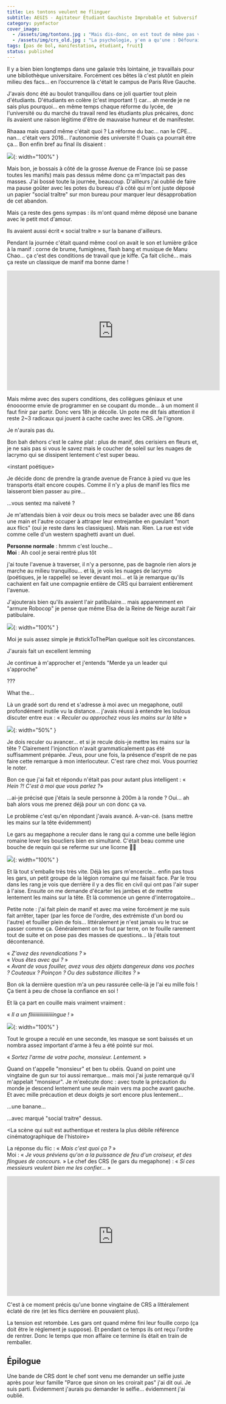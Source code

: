 ```yaml
---
title: Les tontons veulent me flinguer
subtitle: AEGIS - Agitateur Étudiant Gauchiste Improbable et Subversif
category: pymfactor
cover_image:
  - /assets/img/tontons.jpg : "Mais dis-donc, on est tout de même pas venus pour beurrer les sandwichs!"
  - /assets/img/crs_old.jpg : "La psychologie, y'en a qu'une : Défourailler le premier. C'est un peu sommaire, mais ça peut être efficace"
tags: [pas de bol, manifestation, étudiant, fruit]
status: published
---
```


Il y a bien bien longtemps dans une galaxie très lointaine, je travaillais pour une bibliothèque universitaire. Forcément ces bêtes là c'est plutôt en plein milieu des facs... en l’occurrence là c'était le campus de Paris Rive Gauche.

J'avais donc été au boulot tranquillou dans ce joli quartier tout plein d'étudiants. D'étudiants en colère (c'est important !) car... ah merde je ne sais plus pourquoi... en même temps chaque réforme du lycée, de l'université ou du marché du travail rend les étudiants plus précaires, donc ils avaient une raison légitime d'être de mauvaise humeur et de manifester.

Rhaaaa mais quand même c'était quoi ? La réforme du bac... nan le CPE... nan... c'était vers 2016... l'autonomie des université !! Ouais ça pourrait être ça... Bon enfin bref au final ils disaient :

![](https://c.tenor.com/fxBEWoN_oIIAAAAC/kaamelott-on-en-a-gros.gif){: width="100%" }

Mais bon, je bossais à côté de la grosse Avenue de France (où se passe toutes les manifs) mais pas dessus même donc ça m'impactait pas des masses. J'ai bossé toute la journée, beaucoup. D'ailleurs j'ai oublié de faire ma pause goûter avec les potes du bureau d'à côté qui m'ont juste déposé un papier "social traître" sur mon bureau pour marquer leur désapprobation de cet abandon.

Mais ça reste des gens sympas : ils m'ont quand même déposé une banane avec le petit mot d'amour.

Ils avaient aussi écrit « social traître » sur la banane d'ailleurs.

Pendant la journée c'était quand même cool on avait le son et lumière grâce à la manif : corne de brume, fumigènes, flash bang et musique de Manu Chao... ça c'est des conditions de travail que je kiffe. Ça fait cliché... mais ça reste un classique de manif ma bonne dame !

<iframe width="560" height="315" src="https://www.youtube.com/embed/7AzimrAgWbA" title="YouTube video player" frameborder="0" allow="accelerometer; autoplay; clipboard-write; encrypted-media; gyroscope; picture-in-picture" allowfullscreen></iframe>

Mais même avec des supers conditions, des collègues géniaux et une énoooorme envie de programmer en se coupant du monde... à un moment il faut finir par partir. Donc vers 18h je décolle. Un pote me dit fais attention il reste 2~3 radicaux qui jouent à cache cache avec les CRS. Je l'ignore.

Je n'aurais pas du.

Bon bah dehors c'est le calme plat : plus de manif, des cerisiers en fleurs et, je ne sais pas si vous le savez mais le coucher de soleil sur les nuages de lacrymo qui se dissipent lentement c'est super beau.

\<instant poétique\>

Je décide donc de prendre la grande avenue de France à pied vu que les transports était encore coupés. Comme il n'y a plus de manif les flics me laisseront bien passer au pire...

...vous sentez ma naïveté ?

Je m'attendais bien à voir deux ou trois mecs se balader avec une 86 dans une main et l'autre occuper à attraper leur entrejambe en gueulant "mort aux flics" (oui je reste dans les classiques). Mais nan. Rien. La rue est vide comme celle d'un western spaghetti avant un duel.

**Personne normale** : hmmm c'est louche... </br>
**Moi** : Ah cool je serai rentré plus tôt

j'ai toute l'avenue à traverser, il n'y a personne, pas de bagnole rien alors je marche au milieu tranquillou... et là, je vois les nuages de lacrymo (poétiques, je le rappelle) se lever devant moi... et là je remarque qu'ils cachaient en fait une compagnie entière de CRS qui barraient entièrement l'avenue.

J'ajouterais bien qu'ils avaient l'air patibulaire... mais apparemment en "armure Robocop" je pense que même Elsa de la Reine de Neige aurait l'air patibulaire.

![](https://c.tenor.com/XthPyuhvGD0AAAAC/everything-proceeding.gif){: width="100%" }

Moi je suis assez simple je #stickToThePlan quelque soit les circonstances.

J'aurais fait un excellent lemming

Je continue à m'approcher et j'entends "Merde ya un leader qui s'approche"

???

What the...

Là un gradé sort du rend et s'adresse à moi avec un megaphone, outil profondément inutile vu la distance... j'avais réussi à entendre les loulous discuter entre eux : « _Reculer ou approchez vous les mains sur la tête_ »

![](https://c.tenor.com/Hht3QmnXPrIAAAAC/the-dude-white-russian.gif){: width="50%" }

Je dois reculer ou avancer... et si je recule dois-je mettre les mains sur la tête ? Clairement l'injonction n'avait grammaticalement pas été suffisamment préparée. J'eus, pour une fois, la présence d'esprit de ne pas faire cette remarque à mon interlocuteur. C'est rare chez moi. Vous pourriez le noter.

Bon ce que j'ai fait et répondu n'était pas pour autant plus intelligent : « _Hein ?! C'est à moi que vous parlez ?_»

...ai-je précisé que j'étais la seule personne à 200m à la ronde ? Oui... ah bah alors vous me prenez déjà pour un con donc ça va.

Le problème c'est qu'en répondant j'avais avancé. A-van-cé. (sans mettre les mains sur la tête évidemment)

Le gars au megaphone a reculer dans le rang qui a comme une belle légion romaine lever les boucliers bien en simultané. C'était beau comme une bouche de requin qui se referme sur une licorne 🦄🦈

![](https://c.tenor.com/_e-NywoQtIoAAAAC/rome-roman-legion.gif){: width="100%" }

Et là tout s'emballe très très vite. Déjà les gars m'encercle... enfin pas tous les gars, un petit groupe de la légion romaine qui me faisait face. Par le trou dans les rang je vois que derrière il y a des flic en civil qui ont pas l'air super à l'aise. Ensuite on me demande d'écarter les jambes et de mettre lentement les mains sur la tête. Et là commence un genre d'interrogatoire...

Petite note : j'ai fait plein de manif et avec ma veine forcément je me suis fait arrêter, taper (par les force de l'ordre, des extrémiste d'un bord ou l'autre) et fouiller plein de fois... littéralement je n'est jamais vu le truc se passer comme ça. Généralement on te fout par terre, on te fouille rarement tout de suite et on pose pas des masses de questions... là j'étais tout décontenancé.

« _Z'avez des revendications ?_ » </br>
« _Vous êtes avec qui ?_ » </br>
« _Avant de vous fouiller, avez vous des objets dangereux dans vos poches ? Couteaux ? Poinçon ? Ou des substance illicites ?_ » 

Bon ok la dernière question m'a un peu rassurée celle-là je l'ai eu mille fois ! Ça tient à peu de chose la confiance en soi !

Et là ça part en couille mais vraiment vraiment :

« _Il a un fliiiiiiiiiiiiiiiiingue !_ »

![](https://c.tenor.com/G8QswMXDtV8AAAAC/zero-to-one-hundred-that-escalated-quickly.gif){: width="100%" }

Tout le groupe a reculé en une seconde, les masque se sont baissés et un nombra assez important d'arme à feu a été pointé sur moi.

« _Sortez l'arme de votre poche, monsieur. Lentement._ »

Quand on t'appelle "monsieur" et ben tu obéis. Quand on point une vingtaine de gun sur toi aussi remarque... mais moi j'ai juste remarqué qu'il m'appelait "monsieur". Je m'exécute donc : avec toute la précaution du monde je descend lentement une seule main vers ma poche avant gauche. Et avec mille précaution et deux doigts je sort encore plus lentement...

...une banane...

...avec marqué "social traitre" dessus.

\<La scène qui suit est authentique et restera la plus débile référence cinématographique de l'histoire\>

La réponse du flic : « _Mais c'est quoi ça ?_ »</br>
Moi : « _Je vous préviens qu'on a la puissance de feu d'un croiseur, et des flingues de concours._ »
Le chef des CRS (le gars du megaphone) : « _Si ces messieurs veulent bien me les confier..._ »

<iframe width="560" height="315" src="https://www.youtube.com/embed/1ZiUij9Th-c" title="YouTube video player" frameborder="0" allow="accelerometer; autoplay; clipboard-write; encrypted-media; gyroscope; picture-in-picture" allowfullscreen></iframe>

C'est à ce moment précis qu'une bonne vingtaine de CRS a littéralement éclaté de rire (et les flics derrière en pouvaient plus).

La tension est retombée. Les gars ont quand même fini leur fouille corpo (ça doit être le réglement je suppose). Et pendant ce temps ils ont reçu l'ordre de rentrer. Donc le temps que mon affaire ce termine ils était en train de remballer.

## Épilogue

Une bande de CRS dont le chef sont venu me demander un selfie juste après pour leur famille "Parce que sinon on les croirait pas" j'ai dit oui. Je suis parti. Évidemment j'aurais pu demander le selfie... évidemment j'ai oublié.

